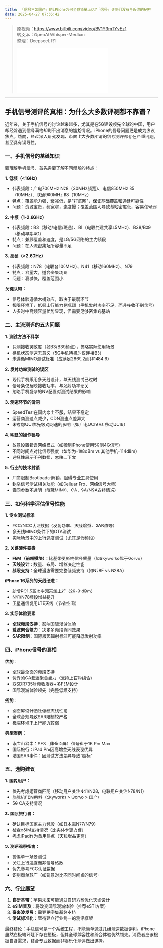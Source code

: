 ```yaml
---
title: 「信号不如国产」的iPhone为何全球销量上亿?「信号」评测们没有告诉你的秘密
date: 2025-04-27 07:36:42
---
```


> 原视频：https://www.bilibili.com/video/BV1Y3mTYvEz1<br>转文本：OpenAI Whisper-Medium<br>整理：Deepseek R1
>
> <iframe src="//player.bilibili.com/player.html?bvid=BV1Y3mTYvEz1&autoplay=0" scrolling="no" border="0" frameborder="no" framespacing="0" allowfullscreen="true"></iframe>

---

## 手机信号测评的真相：为什么大多数评测都不靠谱？

近年来，关于手机信号的讨论越来越多，尤其是在5G建设领先全球的中国，用户却经常遇到信号满格却刷不出消息的尴尬情况。iPhone的信号问题更是成为热议焦点。然而，经过深入研究发现，市面上大多数所谓的信号测评都存在严重问题，甚至具有误导性。

### 一、手机信号的基础知识

要理解手机信号，首先需要了解不同频段的特点：

**1. 低频（<1GHz）**
- 代表频段：广电700MHz N28（30MHz频宽）、电信850MHz B5（10MHz）、联通900MHz B8（10MHz）
- 特点：覆盖能力强、衰减低，是"打底网"，保证基础覆盖和通话可靠性
- 问题：资源宝贵，频宽窄，速度慢；覆盖范围大导致基站密度低，容易信号弱

**2. 中频（1-2.6GHz）**
- 代表频段：B3（移动/电信/联通）、B1（电联共建共享45MHz）、B38/B39（移动早期4G）
- 特点：兼顾覆盖和速度，是4G/5G网络的主力频段
- 问题：在人流密集场所容量不足

**3. 高频（>2.6GHz）**
- 代表频段：N78（电联各100MHz）、N41（移动160MHz）、N79
- 特点：容量大，适合密集场景
- 问题：衰减快，覆盖范围小

**关键认知：**
- 信号体验遵循木桶效应，取决于最弱环节
- 极限环境下，低频上行能力是瓶颈（手机发射功率不足，而非接收不到信号）
- 人多时中高频容量优势显现，但需要足够密集的基站

### 二、主流测评的五大问题

**1. 测试方法不科学**
- 只测接收灵敏度（如B3/B39频点），忽略实际使用场景
- 待机状态测速无意义（5G手机待机时仅连接B3）
- 未遵循MIMO测试标准（应满足2869.2而非1484.6）

**2. 发射功率测试的误区**
- 现代手机采用多天线设计，单天线测试已过时
- 信号条仅反映接收功率，与发射功率无关
- 忽略手机复杂的NV配置对测试结果的影响

**3. 测速环节的漏洞**
- SpeedTest在国内水土不服，结果不稳定
- 运营商测速点减少，CDN测速点差异大
- 未考虑QCI优先级对网速的影响（如广电QCI9 vs 移动QCI8）

**4. 明显的操作误导**
- 故意设置错误网络模式（如强制iPhone使用5G测4G信号）
- 不同时间点对比信号强度（如华为-108dBm vs 其他手机-114dBm）
- 选择性展示不利数据，忽略上下文

**5. 行业的技术封锁**
- 厂商限制Bootloader解锁，阻碍专业工具使用
- 封杀信号测试相关功能（如Celluar Pro、网络信号大师）
- 官网参数不透明（隐藏MIMO、CA、SA/NSA支持情况）

### 三、如何科学评估信号性能

**1. 专业测试标准**
- FCC/NCC认证数据（发射功率、天线增益、SAR值等）
- 多天线MIMO条件下的OTA测试
- 实际场景中的上行速度测试（尤其是低频段）

**2. 关键硬件要素**
- **FEM（前端模块）**：比基带更影响信号质量（如Skyworks优于Qorvo）
- **天线设计**：数量、布局、增益决定性能
- **频段支持**：全球漫游需要完整低频支持（如N28F vs N28A）

**iPhone 16系列的天线改进：**
- 新增PC1.5高功率双天线上行（29-31dBm）
- N41/N78频段增益提升
- 卫星通信复用LTE天线（节省空间）

**3. 实际体验要素**
- **全球频段支持**：影响国际漫游体验
- **载波聚合能力**：决定多频段协同效果
- **SAR限制**：国际版因辐射标准可能降低发射功率

### 四、iPhone信号的真相

**优势：**
- 全球最全面的频段支持
- 优秀的CA载波聚合能力（支持上百种组合）
- 双SDR735射频收发器+多FEM设计
- 国际漫游体验领先（完整低频支持）

**劣势：**
- 全面屏设计牺牲低频天线性能
- 全球合规导致SAR限制较严格
- 极端环境下上行能力较弱

**典型案例：**
- 水库山谷中：SE3（非全面屏）信号优于16 Pro Max
- 国际旅行：iPad Pro因高增益天线表现优异
- 法国SAR事件：因测试方法差异导致"超标"

### 五、选购建议

**1. 国内用户：**
- 优先考虑运营商匹配（移动用户关注N41/N28，电联用户关注N78/N1）
- 旗舰机FEM用料（Skyworks > Qorvo > 国产）
- 5G CA支持情况

**2. 国际旅行者：**
- 确认目标国家主力频段（如日本需N77/N79）
- 检查eSIM支持情况（比实体卡更方便）
- 考虑iPad作为备用热点（天线增益更高）

**3. 测评观察指南：**
- 警惕单一场景测试
- 关注上行速度而非信号格数
- 优先参考FCC认证数据
- 识别商单软广（如刻意对比不同时间点的信号）

### 六、行业展望

1. **自研基带**：苹果未来可能通过自研方案优化天线设计
2. **eSIM普及**：将改变国际漫游体验（推荐eSTI方案）
3. **毫米波发展**：需要更密集基站支持
4. **测试标准化**：亟待建立行业统一的测评框架

最终结论：手机信号是一个系统工程，不能简单通过几组测速数据评判。iPhone虽然在极端环境下存在短板，但其全球兼容性和综合体验仍然领先。消费者应该根据自身需求，结合专业数据而非娱乐化测评做出选择。